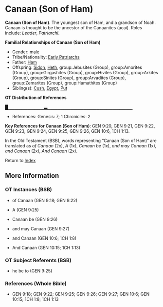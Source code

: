 # Canaan (Son of Ham)
**Canaan (Son of Ham)**. 
The youngest son of Ham, and a grandson of Noah. Canaan is thought to be the ancestor of the Canaanites (acai). 
Roles include: 
_Leader_, _Patriarchl_. 




**Familial Relationships of Canaan (Son of Ham)**


* Gender: male
* Tribe/Nationality: [Early Patriarchs](../../../groups/md/acai/Earlypatriarchs.md)
* Father: [Ham](Ham.md)
* Offspring: [Sidon](Sidon.md), [Heth](Heth.md), group:Jebusites (Group), group:Amorites (Group), group:Girgashites (Group), group:Hivites (Group), group:Arkites (Group), group:Sinites (Group), group:Arvadites (Group), group:Zemarites (Group), group:Hamathites (Group)
* Sibling(s): [Cush](Cush.2.md), [Egypt](Egypt.md), [Put](Put.md)


**OT Distribution of References**

█▁▁▁▁▁▁▁▁▁▁▁▃▁▁▁▁▁▁▁▁▁▁▁▁▁▁▁▁▁▁▁▁▁▁▁▁▁▁
* References: Genesis: 7; 1 Chronicles: 2



**Key References for Canaan (Son of Ham)**: 
GEN 9:20, GEN 9:21, GEN 9:22, GEN 9:23, GEN 9:24, GEN 9:25, GEN 9:26, GEN 10:6, 1CH 1:13. 


In the Old Testament (BSB), words representing “Canaan (Son of Ham)” are translated as 
*of Canaan* (2x), *A* (1x), *Canaan be* (1x), *and may Canaan* (1x), *and Canaan* (2x), *And Canaan* (2x). 




Return to [Index](00-Index.md)

## More Information

### OT Instances (BSB)

* of Canaan (GEN 9:18; GEN 9:22)

* A (GEN 9:25)

* Canaan be (GEN 9:26)

* and may Canaan (GEN 9:27)

* and Canaan (GEN 10:6; 1CH 1:8)

* And Canaan (GEN 10:15; 1CH 1:13)



### OT Subject Referents (BSB)

* he be to (GEN 9:25)



### References (Whole Bible)

* GEN 9:18; GEN 9:22; GEN 9:25; GEN 9:26; GEN 9:27; GEN 10:6; GEN 10:15; 1CH 1:8; 1CH 1:13



